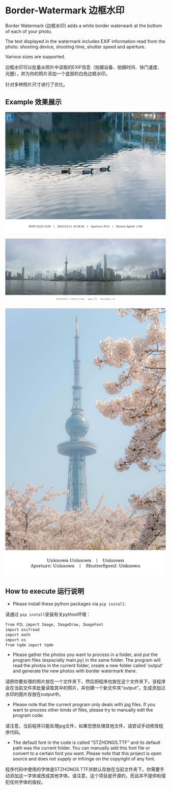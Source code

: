 # Border-Watermark 边框水印

Border Watermark (边框水印) adds a white border waterwark at the bottom of each of your photo.

The text displayed in the watermark includes EXIF information read from the photo: shooting device, shooting time, shutter speed and aperture.

Various sizes are supported.

边框水印可以批量从照片中读取的EXIF信息（拍摄设备、拍摄时间、快门速度、光圈），并为你的照片添加一个底部的白色边框水印。

针对多种照片尺寸进行了优化。

## Example 效果展示

![1708049459396](image/README/1708049459396.jpg)

![1708049512689](image/README/1708049512689.jpg)

![1708049630434](image/README/1708049630434.jpg)

## How to execute 运行说明

* Please install these python packages via `pip install`:

请通过 `pip install`安装有关python环境：

```
from PIL import Image, ImageDraw, ImageFont
import exifread
import math
import os
from tqdm import tqdm
```

* Please gather the photos you want to process in a folder, and put the program files (espacially main.py) in the same folder. The program will read the photos in the current folder, create a new folder called 'output' and generate the new photos with border watermark there.

请把你要处理的照片放在一个文件夹下，然后把程序也放在这个文件夹下。该程序会在当前文件夹批量读取其中的照片，并创建一个新文件夹“output”，生成添加过水印的图片存放在output中。


* Please note that the current program only deals with jpg files. If you want to process other kinds of files, please try to manually edit the program code.

请注意，当前程序只能处理jpg文件，如果您想处理其他文件，请尝试手动修改程序代码。

* The default font in the code is called "STZHONGS.TTF" and its default path was the current folder. You can manually add this font file or convert to a certain font you want. Please note that this project is open source and does not supply or infringe on the copyright of any font. 

程序代码中使用的字体是STZHONGS.TTF并默认存放在当前文件夹下。你需要手动添加这一字体或改成其他字体。请注意，这个项目是开源的，而且并不提供和侵犯任何字体的版权。


